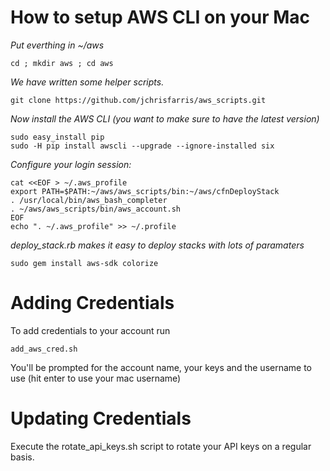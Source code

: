 How to setup AWS CLI on your Mac
============================


*Put everthing in ~/aws*

`cd ; mkdir aws ; cd aws`

*We have written some helper scripts.*
```
git clone https://github.com/jchrisfarris/aws_scripts.git
```

*Now install the AWS CLI (you want to make sure to have the latest version)*
```
sudo easy_install pip
sudo -H pip install awscli --upgrade --ignore-installed six
```

*Configure your login session:*
```
cat <<EOF > ~/.aws_profile 
export PATH=$PATH:~/aws/aws_scripts/bin:~/aws/cfnDeployStack
. /usr/local/bin/aws_bash_completer
. ~/aws/aws_scripts/bin/aws_account.sh
EOF
echo ". ~/.aws_profile" >> ~/.profile
```

*deploy_stack.rb makes it easy to deploy stacks with lots of paramaters*
```
sudo gem install aws-sdk colorize
```


Adding Credentials
============================

To add credentials to your account run
```
add_aws_cred.sh
```
You'll be prompted for the account name, your keys and the username to use (hit enter to use your mac username)

Updating Credentials
============================

Execute the rotate_api_keys.sh script to rotate your API keys on a regular basis. 